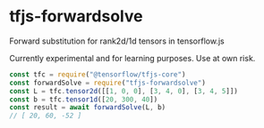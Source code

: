 # tfjs-forwardsolve
Forward substitution for rank2d/1d tensors in tensorflow.js

Currently experimental and for learning purposes. Use at own risk.

```js
const tfc = require("@tensorflow/tfjs-core")
const forwardSolve = require("tfjs-forwardsolve")
const L = tfc.tensor2d([[1, 0, 0], [3, 4, 0], [3, 4, 5]])
const b = tfc.tensor1d([20, 300, 40])
const result = await forwardSolve(L, b)
// [ 20, 60, -52 ]
```
